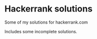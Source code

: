 # Hackerrank solutions

Some of my solutions for hackerrank.com

Includes some incomplete solutions.